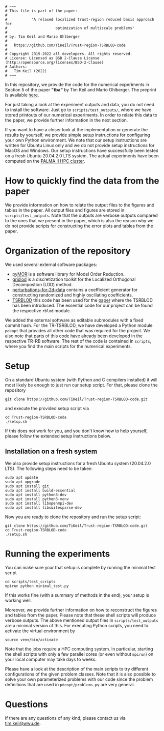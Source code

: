 ```
# ~~~
# This file is part of the paper:
#
#           "A relaxed localized trust-region reduced basis approach for
#                      optimization of multiscale problems"
#
# by: Tim Keil and Mario Ohlberger
#
#   https://github.com/TiKeil/Trust-region-TSRBLOD-code
#
# Copyright 2019-2022 all developers. All rights reserved.
# License: Licensed as BSD 2-Clause License (http://opensource.org/licenses/BSD-2-Clause)
# Authors:
#   Tim Keil (2022)
# ~~~
```

In this repository, we provide the code for the numerical experiments in Section 5
of the paper **"tba"** by Tim Keil and Mario Ohlberger.
The preprint is available [here](https://arxiv.org/).

For just taking a look at the experiment outputs and data, you do not need to
install the software. Just go to `scripts/test_outputs/`,
where we have stored printouts of our numerical experiments.
In order to relate this data to the paper, we provide further information in the next section.

If you want to have a closer look at the implementation or generate the results by
yourself, we provide simple setup instructions for configuring your own Python environment.
We note that our setup instructions are written for Ubuntu Linux only and we do not provide
setup instructions for MacOS and Windows.
Our setup instructions have successfully been tested on a fresh Ubuntu 20.04.2.0 LTS system.
The actual experiments have been computed on the
[PALMA II HPC cluster](<https://www.uni-muenster.de/IT/en/services/unterstuetzungsleistung/hpc/index.shtml>).

# How to quickly find the data from the paper

We provide information on how to relate the output files to the figures and tables in the paper.
All output files and figures are stored in `scripts/test_outputs`.
Note that the outputs are verbose outputs compared to the ones that we present in the paper,
which is also the reason why we do not provide scripts for constructing the error plots and
tables from the paper.

# Organization of the repository

We used several external software packages:

- [pyMOR](https://pymor.org) is a software library for Model Order Reduction.
- [gridlod](https://github.com/fredrikhellman/gridlod) is a discretization toolkit for the
Localized Orthogonal Decompostion (LOD) method. 
- [perturbations-for-2d-data](https://github.com/TiKeil/perturbations-for-2d-data) contains
a coefficient generator for constructing randomized and highly oscillating coefficients.
- [TSRBLOD](https://github.com/TiKeil/Two-scale-RBLOD) this code has been used for the [paper](https://arxiv.org/abs/2111.08643) where the TSRBLOD has been introduced. The essential code for our project can be found the respective `rblod` module.

We added the external software as editable submodules with a fixed commit hash.
For the TR-TSRBLOD, we have developed a Python module `pdeopt` that provides all other code that was required for the project. We also note that parts of this code have already been developed in the respective TR-RB software.
The rest of the code is contained in `scripts`, where you find the main scripts for the numerical experiments.

# Setup

On a standard Ubuntu system (with Python and C compilers installed) it will most likely be enough
to just run our setup script. For that, please clone the repository

```
git clone https://github.com/TiKeil/Trust-region-TSRBLOD-code.git
```

and execute the provided setup script via 

```
cd Trust-region-TSRBLOD-code
./setup.sh
```

If this does not work for you, and you don't know how to help yourself,
please follow the extended setup instructions below.

## Installation on a fresh system

We also provide setup instructions for a fresh Ubuntu system (20.04.2.0 LTS).
The following steps need to be taken:

```
sudo apt update
sudo apt upgrade
sudo apt install git
sudo apt install build-essential
sudo apt install python3-dev
sudo apt install python3-venv
sudo apt install libopenmpi-dev
sudo apt install libsuitesparse-dev
```

Now you are ready to clone the repository and run the setup script:

```
git clone https://github.com/TiKeil/Trust-region-TSRBLOD-code.git
cd Trust-region-TSRBLOD-code
./setup.sh
```

# Running the experiments

You can make sure your that setup is complete by running the minimal test script
```
cd scripts/test_scripts
mpirun python minimal_test.py
```

If this works fine (with a summary of methods in the end), your setup is working well.

Moreover, we provide further information
on how to reconstruct the figures and tables from the paper.
Please note that these shell scripts will produce verbose outputs.
The above mentioned output files in `scripts/test_outputs` are a minimal version of this.
For executing Python scripts, you need to activate the virtual environment by

```
source venv/bin/activate
```

Note that the jobs require a HPC computing system.
In particular, starting the shell scripts with only a few parallel cores (or even without `mpirun`)
on your local computer may take days to weeks.

Please have a look at the description of the main scripts to try different configurations of the given problem classes.
Note that it is also possible to solve your own parameterized problems with our code since the problem definitions that are used in
`pdeopt/problems.py` are very general. 

# Questions

If there are any questions of any kind, please contact us via <tim.keil@wwu.de>.
